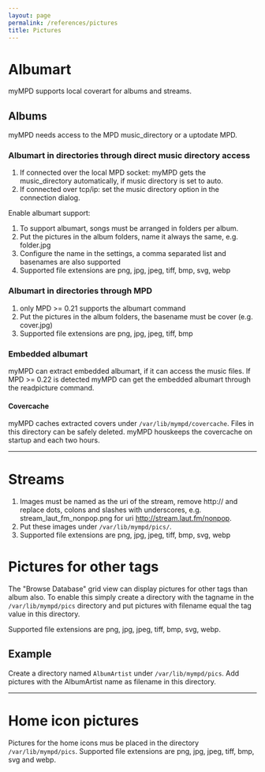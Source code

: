 ```yaml
---
layout: page
permalink: /references/pictures
title: Pictures
---
```


# Albumart

myMPD supports local coverart for albums and streams.

## Albums

myMPD needs access to the MPD music_directory or a uptodate MPD.

### Albumart in directories through direct music directory access

1. If connected over the local MPD socket: myMPD gets the music_directory automatically, if music directory is set to auto.
2. If connected over tcp/ip: set the music directory option in the connection dialog.

Enable albumart support:

1. To support albumart, songs must be arranged in folders per album.
2. Put the pictures in the album folders, name it always the same, e.g. folder.jpg
3. Configure the name in the settings, a comma separated list and basenames are also supported
4. Supported file extensions are png, jpg, jpeg, tiff, bmp, svg, webp

### Albumart in directories through MPD

1. only MPD >= 0.21 supports the albumart command
2. Put the pictures in the album folders, the basename must be cover (e.g. cover.jpg)
3. Supported file extensions are png, jpg, jpeg, tiff, bmp

### Embedded albumart

myMPD can extract embedded albumart, if it can access the music files. If MPD >= 0.22 is detected myMPD can get the embedded albumart through the readpicture command.

#### Covercache

myMPD caches extracted covers under `/var/lib/mympd/covercache`. Files in this directory can be safely deleted. myMPD houskeeps the covercache on startup and each two hours.

***

# Streams

1. Images must be named as the uri of the stream, remove http:// and replace dots, colons and slashes with underscores, e.g. stream_laut_fm_nonpop.png for uri http://stream.laut.fm/nonpop.
2. Put these images under `/var/lib/mympd/pics/`.
3. Supported file extensions are png, jpg, jpeg, tiff, bmp, svg, webp

# Pictures for other tags

The "Browse Database" grid view can display pictures for other tags than album also. To enable this simply create a directory with the tagname in the `/var/lib/mympd/pics` directory and put pictures with filename equal the tag value in this directory. 

Supported file extensions are png, jpg, jpeg, tiff, bmp, svg, webp.

## Example

Create a directory named `AlbumArtist` under `/var/lib/mympd/pics`. Add pictures with the AlbumArtist name as filename in this directory.

***

# Home icon pictures

Pictures for the home icons mus be placed in the directory `/var/lib/mympd/pics`. Supported file extensions are png, jpg, jpeg, tiff, bmp, svg and webp.
